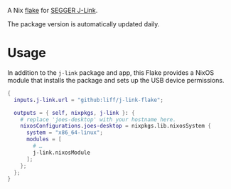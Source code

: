 A Nix [flake](https://nixos.wiki/wiki/Flakes) for
[SEGGER J-Link](https://www.segger.com/downloads/jlink/).

The package version is automatically updated daily.

# Usage

In addition to the `j-link` package and app, this Flake provides a
NixOS module that installs the package and sets up the USB device 
permissions.

```nix
{
  inputs.j-link.url = "github:liff/j-link-flake";

  outputs = { self, nixpkgs, j-link }: {
    # replace 'joes-desktop' with your hostname here.
    nixosConfigurations.joes-desktop = nixpkgs.lib.nixosSystem {
      system = "x86_64-linux";
      modules = [
        # …
        j-link.nixosModule
      ];
    };
  };
}
```
